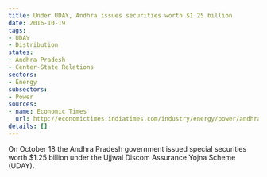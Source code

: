 ```yaml
---
title: Under UDAY, Andhra issues securities worth $1.25 billion
date: 2016-10-19
tags:
- UDAY
- Distribution
states:
- Andhra Pradesh
- Center-State Relations
sectors:
- Energy
subsectors:
- Power
sources:
- name: Economic Times
  url: http://economictimes.indiatimes.com/industry/energy/power/andhra-to-issue-securities-worth-rs-8256-cr-under-uday/articleshow/54831106.cms
details: []
---
```


On October 18 the Andhra Pradesh government issued special securities worth $1.25 billion under the Ujjwal Discom Assurance Yojna Scheme (UDAY).
